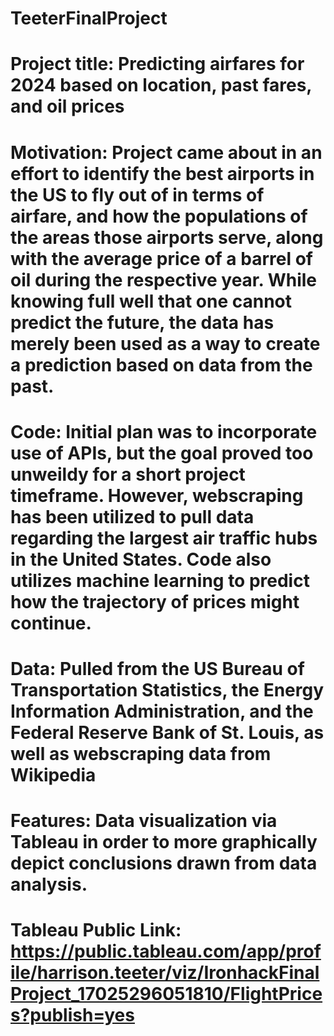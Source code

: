 # TeeterFinalProject
# Project title: Predicting airfares for 2024 based on location, past fares, and oil prices
# Motivation: Project came about in an effort to identify the best airports in the US to fly out of in terms of airfare, and how the populations of the areas those airports serve, along with the average price of a barrel of oil during the respective year. While knowing full well that one cannot predict the future, the data has merely been used as a way to create a prediction based on data from the past.
# Code: Initial plan was to incorporate use of APIs, but the goal proved too unweildy for a short project timeframe. However, webscraping has been utilized to pull data regarding the largest air traffic hubs in the United States. Code also utilizes machine learning to predict how the trajectory of prices might continue.
# Data: Pulled from the US Bureau of Transportation Statistics, the Energy Information Administration, and the Federal Reserve Bank of St. Louis, as well as webscraping data from Wikipedia 
# Features: Data visualization via Tableau in order to more graphically depict conclusions drawn from data analysis.
# Tableau Public Link: https://public.tableau.com/app/profile/harrison.teeter/viz/IronhackFinalProject_17025296051810/FlightPrices?publish=yes
